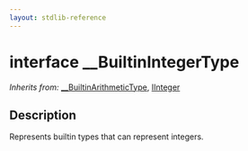 ```yaml
---
layout: stdlib-reference
---
```


# interface \_\_BuiltinIntegerType

*Inherits from:* [\_\_BuiltinArithmeticType](../../0_builtinarithmetictype-029j/index.md), [IInteger](../../iinteger-01/index.md)

## Description

Represents builtin types that can represent integers.


